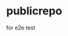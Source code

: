 # publicrepo
for e2e test
























































































































































































































































































































































































































































































































































































































































































































































































































































































































































































































































































































































































































































































































































































































































































































































































































































































































































































































































































































































































































































































































































































































































































































































































































































































































































































































































































































































































































































































































































































































































































































































































































































































































































































































































































































































































































































































































































































































































































































































































































































































































































































































































































































































































